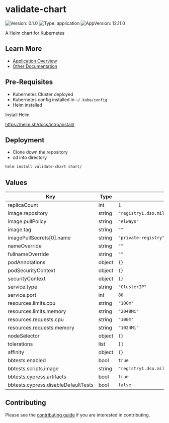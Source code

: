 # validate-chart

![Version: 0.1.0](https://img.shields.io/badge/Version-0.1.0-informational?style=flat-square) ![Type: application](https://img.shields.io/badge/Type-application-informational?style=flat-square) ![AppVersion: 12.11.0](https://img.shields.io/badge/AppVersion-12.11.0-informational?style=flat-square)

A Helm chart for Kubernetes

## Learn More

* [Application Overview](docs/overview.md)
* [Other Documentation](docs/)

## Pre-Requisites

* Kubernetes Cluster deployed
* Kubernetes config installed in `~/.kube/config`
* Helm installed

Install Helm

<https://helm.sh/docs/intro/install/>

## Deployment

* Clone down the repository
* cd into directory

```bash
helm install validate-chart chart/
```

## Values

| Key | Type | Default | Description |
|-----|------|---------|-------------|
| replicaCount | int | `1` |  |
| image.repository | string | `"registry1.dso.mil/bigbang-ci/cypress-kubectl"` |  |
| image.pullPolicy | string | `"Always"` |  |
| image.tag | string | `""` |  |
| imagePullSecrets[0].name | string | `"private-registry"` |  |
| nameOverride | string | `""` |  |
| fullnameOverride | string | `""` |  |
| podAnnotations | object | `{}` |  |
| podSecurityContext | object | `{}` |  |
| securityContext | object | `{}` |  |
| service.type | string | `"ClusterIP"` |  |
| service.port | int | `80` |  |
| resources.limits.cpu | string | `"100m"` |  |
| resources.limits.memory | string | `"2048Mi"` |  |
| resources.requests.cpu | string | `"100m"` |  |
| resources.requests.memory | string | `"1024Mi"` |  |
| nodeSelector | object | `{}` |  |
| tolerations | list | `[]` |  |
| affinity | object | `{}` |  |
| bbtests.enabled | bool | `true` |  |
| bbtests.scripts.image | string | `"registry1.dso.mil/ironbank/opensource/kubernetes/kubectl:v1.28.7"` |  |
| bbtests.cypress.artifacts | bool | `true` |  |
| bbtests.cypress.disableDefaultTests | bool | `false` |  |

## Contributing

Please see the [contributing guide](./CONTRIBUTING.md) if you are interested in contributing.
